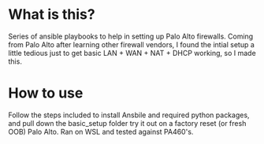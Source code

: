 # What is this? 
Series of ansible playbooks to help in setting up Palo Alto firewalls. Coming from Palo Alto after learning other firewall vendors, I found the intial setup a little tedious just to get basic LAN + WAN + NAT + DHCP working, so I made this. 

# How to use
Follow the steps included to install Ansbile and required python packages, and pull down the basic_setup folder try it out on a factory reset (or fresh OOB) Palo Alto. Ran on WSL and tested against PA460's. 

